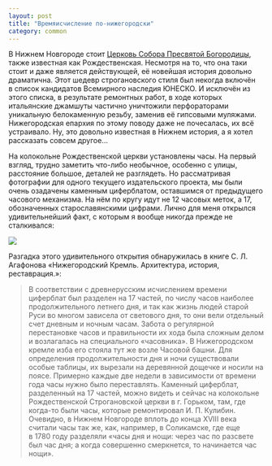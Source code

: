 ```yaml
---
layout: post
title: "Времяисчисление по-нижегородски"
category: common
---
```

В&#160;Нижнем Новгороде стоит [Церковь Собора Пресвятой Богородицы](https://ru.wikipedia.org/wiki/%D0%A1%D1%82%D1%80%D0%BE%D0%B3%D0%B0%D0%BD%D0%BE%D0%B2%D1%81%D0%BA%D0%B0%D1%8F_%D1%86%D0%B5%D1%80%D0%BA%D0%BE%D0%B2%D1%8C), также известная как Рождественская. Несмотря на то, что она таки стоит и&#160;даже является действующей, её новейшая история довольно драматична. Этот шедевр строгановского стиля был некогда включён в&#160;список кандидатов Всемирного наследия ЮНЕСКО. И&#160;исключён из этого списка, в&#160;результате ремонтных работ, в&#160;ходе которых итальянские джамшуты частично уничтожили перфораторами уникальную белокаменную резьбу, заменив её гипсовыми муляжами. Нижегородская епархия по этому поводу даже не почесалась, их всё устраивало. Ну, это довольно известная в&#160;Нижнем история, а&#160;я хотел рассказать совсем другое...

На колокольне Рождественской церкви установлены часы. На первый взгляд, трудно заметить что-либо необычное, особенно с&#160;улицы, расстояние большое, деталей не разглядеть. Но рассматривая фотографии для одного текущего издательского проекта, мы были очень озадачены каменным циферблатом, оставшимся от предыдущего часового механизма. На нём по кругу идут не 12 часовых меток, а&#160;17, обозначенных старославянскими цифрами. Лично для меня открылся удивительнейший факт, с&#160;которым я вообще никогда прежде не сталкивался:

![](https://pics.livejournal.com/quillcraft/pic/001esxb2)

Разгадка этого удивительного открытия обнаружилась в&#160;книге С. Л. Агафонова «Нижегородский Кремль. Архитектура, история, реставрация.»:

>В соответствии с&#160;древнерусским исчислением времени циферблат был разделен на 17 частей, по числу часов наиболее продолжительного летнего дня, и&#160;так как жизнь людей старой Руси во многом зависела от светового дня, то они вели отдельный счет дневным и&#160;ночным часам. Забота о&#160;регулярной перестановке часов и&#160;правильности их хода была сложным делом и&#160;возлагалась на специального «часовника». В&#160;Нижегородском кремле изба его стояла тут же возле Часовой башни. Для определения продолжительности дня и&#160;ночи существовали особые таблицы, их вырезали на деревянной дощечке и&#160;носили на поясе. Примерно каждые две недели в&#160;зависимости от времени года часы нужно было переставлять. Каменный циферблат, разделенный на 17 частей, можно видеть и&#160;сейчас на колокольне Рождественской Строгановской церкви в&#160;г. Горьком, там, где когда-то были часы, которые ремонтировал И. П. Кулибин. Очевидно, в&#160;Нижнем Новгороде вплоть до конца XVIII века считали часы так же, как, например, в&#160;Соликамске, где еще в&#160;1780&#160;году разделяли «часы дня и&#160;нощи: через час по разсвете был час дня; а&#160;когда совершенно смеркнется, то начинается час нощи».
